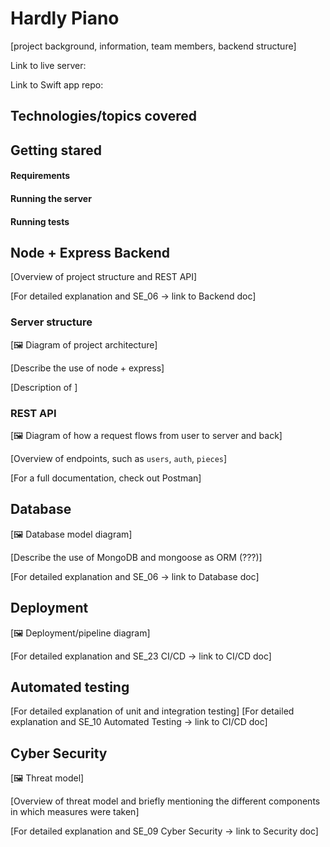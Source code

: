 # Hardly Piano

[project background, information, team members, backend structure]

Link to live server:

Link to Swift app repo:

## Technologies/topics covered

## Getting stared

#### Requirements

#### Running the server

#### Running tests

## Node + Express Backend

[Overview of project structure and REST API]

[For detailed explanation and SE_06 -> link to Backend doc]

### Server structure

[🖼 Diagram of project architecture]

[Describe the use of node + express]

[Description of ]

### REST API

[🖼 Diagram of how a request flows from user to server and back]

[Overview of endpoints, such as `users`, `auth`, `pieces`]

[For a full documentation, check out Postman]

## Database

[🖼 Database model diagram]

[Describe the use of MongoDB and mongoose as ORM (???)]

[For detailed explanation and SE_06 -> link to Database doc]

## Deployment

[🖼 Deployment/pipeline diagram]

[For detailed explanation and SE_23 CI/CD -> link to CI/CD doc]

## Automated testing

[For detailed explanation of unit and integration testing]
[For detailed explanation and SE_10 Automated Testing -> link to CI/CD doc]

## Cyber Security

[🖼 Threat model]

[Overview of threat model and briefly mentioning the different components in which measures were taken]

[For detailed explanation and SE_09 Cyber Security -> link to Security doc]
